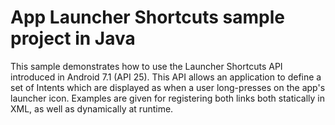 
# App Launcher Shortcuts sample project in Java 

This sample demonstrates how to use the Launcher Shortcuts API introduced in Android 7.1 (API 25). This API allows an application to define a set of Intents which are displayed as when a user long-presses on the app's launcher icon. Examples are given for registering both links both statically in XML, as well as dynamically at runtime.

